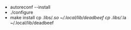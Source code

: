 - autoreconf --install
- ./configure
- make install
cp .libs/*.so ~/.local/lib/deadbeef
cp .libs/*.la ~/.local/lib/deadbeef

